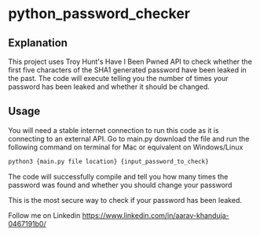 # python_password_checker

## Explanation 

This project uses Troy Hunt's Have I Been Pwned API to check whether the first five characters of the SHA1 generated password have been leaked in the past. The code will execute telling you the number of times your password has been leaked and whether it should be changed. 


## Usage

You will need a stable internet connection to run this code as it is connecting to an external API.
Go to main.py download the file and run the following command on terminal for Mac or equivalent on Windows/Linux

```bash
python3 {main.py file location} {input_password_to_check}
```

 The code will successfully compile and tell you how many times the password was found and whether you should change your password 
 
 This is the most secure way to check if your password has been leaked.
 
 Follow me on Linkedin https://www.linkedin.com/in/aarav-khanduja-0467191b0/

 
